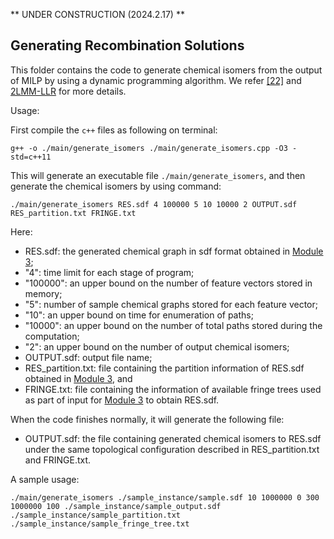 ** UNDER CONSTRUCTION (2024.2.17) **

## Generating Recombination Solutions

This folder contains the code to generate chemical isomers from the output of MILP by using a dynamic programming algorithm. We refer [\[22\]](https://arxiv.org/abs/2107.02381) and [2LMM-LLR](2LMM-LLR) for more details.
 

Usage:

First compile the `c++` files as following on terminal:

```
g++ -o ./main/generate_isomers ./main/generate_isomers.cpp -O3 -std=c++11
```

This will generate an executable file `./main/generate_isomers`, and then generate the chemical isomers by using command:

```
./main/generate_isomers RES.sdf 4 100000 5 10 10000 2 OUTPUT.sdf RES_partition.txt FRINGE.txt
```

Here:
- RES.sdf: the generated chemical graph in sdf format obtained in [Module 3](HPS/Module_3);
- "4": time limit for each stage of program;
- "100000": an upper bound on the number of feature vectors stored in memory;
- "5": number of sample chemical graphs stored for each feature vector;
- "10": an upper bound on time for enumeration of paths;
- "10000": an upper bound on the number of total paths stored during the computation;
- "2": an upper bound on the number of output chemical isomers;
- OUTPUT.sdf: output file name;
- RES_partition.txt: file containing the partition information of RES.sdf obtained in [Module 3](HPS/Module_3), and
- FRINGE.txt: file containing the information of available fringe trees used as part of input for [Module 3](HPS/Module_3) to obtain RES.sdf.

When the code finishes normally, it will generate the following file:
- OUTPUT.sdf: the file containing generated chemical isomers to RES.sdf under the same topological configuration described in RES_partition.txt and FRINGE.txt.


A sample usage:

```
./main/generate_isomers ./sample_instance/sample.sdf 10 1000000 0 300 1000000 100 ./sample_instance/sample_output.sdf ./sample_instance/sample_partition.txt ./sample_instance/sample_fringe_tree.txt
```
